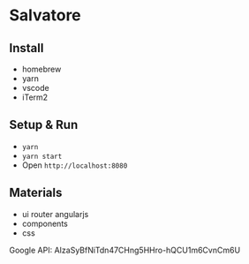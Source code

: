 # Salvatore

## Install

- homebrew
- yarn
- vscode
- iTerm2

## Setup & Run

- `yarn`
- `yarn start`
- Open `http://localhost:8080`

## Materials

- ui router angularjs
- components
- css


Google API: AIzaSyBfNiTdn47CHng5HHro-hQCU1m6CvnCm6U
